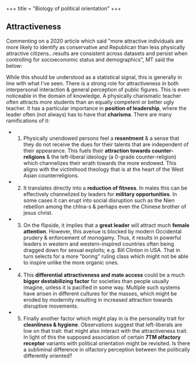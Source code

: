 +++
title = "Biology of political orientation"
+++

## Attractiveness
Commenting on a 2020 article which said "more attractive individuals are more likely to identify as conservative and Republican than less physically attractive citizens...results are consistent across datasets and  persist when controlling for socioeconomic status and demographics", MT said the below:

While this should be understood as a statistical signal, this is generally in line with what I've seen. There is a strong role for attractiveness in both interpersonal interaction & general perception of public figures. This is even noticeable in the domain of knowledge. A physically charismatic teacher often attracts more students than an equally competent or better ugly teacher. It has a particular importance in **position of leadership**, where the leader often (not always) has to have that **charisma**. There are many ramifications of it: 

- 1. Physically unendowed persons feel a **resentment** & a sense that they do not receive the dues for their talents that are independent of their appearance. This fuels their **attraction towards counter-religions** & the left-liberal ideology (a 0-grade counter-religion) which channelizes their wrath towards the more endowed. This aligns with the victimhood theology that is at the heart of the West Asian counterreligions. 
- 2. It translates directly into a **reduction of fitness**. In males this can be effectively channelized by leaders for **military opportunities**. In some cases it can erupt into social disruption such as the Nien rebellion among the chIna-s & perhaps even the Chinese brother of jesus christ. 
- 3. On the flipside, it implies that a **great leader** will attract much **female attention**. However, this avenue is blocked by modern Occidental prudery & enforcement of monogamy. Thus, it results in powerful leaders in western and western-inspired countries often being dragged down for sexual exploits; e.g. Bill Clinton in USA. That in turn selects for a more "boring" ruling class which might not be able to inspire unlike the more organic ones. 
- 4. This **differential attractiveness and mate access** could be a much **bigger destabilizing factor** for societies than people usually imagine, unless it is pacified in some way. Multiple such systems have arisen in different cultures for the masses, which might be eroded by modernity resulting in increased attraction towards disruptive movements. 
- 5. Finally another factor which might play in is the personality trait for **cleanliness & hygiene**. Observations suggest that left-liberals are low on that trait: that might also interact with the attractiveness trait. In light of this the supposed association of certain **7TM olfactory receptor** variants with political orientation might be revisited. Is there a subliminal difference in olfactory perception between the politically differently oriented? 